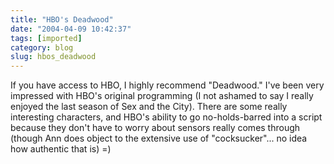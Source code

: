 ```yaml
---
title: "HBO's Deadwood"
date: "2004-04-09 10:42:37"
tags: [imported]
category: blog
slug: hbos_deadwood
---
```


If you have access to HBO, I highly recommend "Deadwood." I've been very impressed with HBO's original programming (I not ashamed to say I really enjoyed the last season of Sex and the City). There are some really interesting characters, and HBO's ability to go no-holds-barred into a script because they don't have to worry about sensors really comes through (though Ann does object to the extensive use of "cocksucker"... no idea how authentic that is) =)
